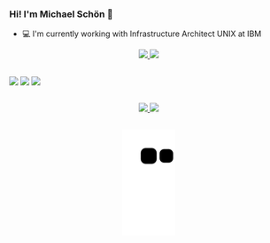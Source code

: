 ### Hi! I'm Michael Schön 👋

- 💻 I'm currently working with Infrastructure Architect UNIX at IBM

<div align="center">
  <a href="https://github.com/michaelschon">
  <img height="180em" src="https://github-readme-stats.vercel.app/api?username=michaelschon&show_icons=true&theme=dracula&include_all_commits=true&count_private=true"/>
  <img height="180em" src="https://github-readme-stats.vercel.app/api/top-langs/?username=michaelschon&layout=compact&langs_count=7&theme=dracula"/>
</div>

##

<div>
     
  <a href="https://www.instagram.com/michael_schon/" target="_blank"><img src="https://img.shields.io/badge/-Instagram-%23E4405F?style=for-the-badge&logo=instagram&logoColor=white" target="_blank"></a>
   <a href="https://www.linkedin.com/in/michael-sch%C3%B6n-76251889/" target="_blank"><img src="https://img.shields.io/badge/-LinkedIn-%230077B5?style=for-the-badge&logo=linkedin&logoColor=white" target="_blank"></a>
    <a href="https://web.whatsapp.com/send?phone=5519999222004" target="_blank"><img src="https://img.shields.io/badge/WhatsApp-25D366?style=for-the-badge&logo=whatsapp&logoColor=white" target="_blank"></a>
    
        
</div>

##

<div align="center">
  
  <a href="https://github.com/michaelschon" onmouseover="this.style.textDecoration='none'">
    <img height="180em" src="https://github-readme-stats.vercel.app/api?username=michaelschon&show_icons=true&theme=omni&include_all_commits=true&count_private=true" />
    <img height="180em" src="https://github-readme-stats.vercel.app/api/top-langs/?username=michaelschon&layout=compact&langs_count=7&theme=omni" />
  </a>
  
  ##
  
  <img align="center" src="https://github.com/michaelschon/michaelschon/blob/output/github-contribution-grid-snake.svg" />
    
</div> 
